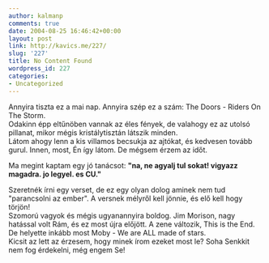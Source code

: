 ```yaml
---
author: kalmanp
comments: true
date: 2004-08-25 16:46:42+00:00
layout: post
link: http://kavics.me/227/
slug: '227'
title: No Content Found
wordpress_id: 227
categories:
- Uncategorized
---
```


Annyira tiszta ez a mai nap. Annyira szép ez a szám: The Doors - Riders On The Storm.  
Odakinn épp eltűnöben vannak az éles fények, de valahogy ez az utolsó pillanat, mikor mégis kristálytisztán látszik minden.  
Látom ahogy lenn a kis villamos becsukja az ajtókat, és kedvesen tovább gurul. Innen, most, Én így látom. De mégsem érzem az időt.




Ma megint kaptam egy jó tanácsot: **"na, ne agyalj tul sokat! vigyazz magadra. jo legyel. es CU."**




Szeretnék írni egy verset, de ez egy olyan dolog aminek nem tud "parancsolni az ember". A versnek mélyről kell jönnie, és elő kell hogy törjön!  
Szomorú vagyok és mégis ugyanannyira boldog. Jim Morison, nagy hatással volt Rám, és ez most újra előjött. A zene változik, This is the End. De helyette inkább most Moby - We are ALL made of stars.  
Kicsit az lett az érzesem, hogy minek írom ezeket most le? Soha Senkkit nem fog érdekelni, még engem Se!

